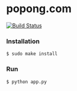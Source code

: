 # popong.com

[![Build Status](https://travis-ci.org/teampopong/popong.com.png)](https://travis-ci.org/teampopong/popong.com)

### Installation

    $ sudo make install

### Run 

    $ python app.py
